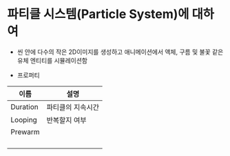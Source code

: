 파티클 시스템(Particle System)에 대하여
=========
- 씬 안에 다수의 작은 2D이미지를 생성하고 애니메이션에서 액체, 구름 및 불꽃 같은 유체 엔티티를 시뮬레이션함

- 프로퍼티

| 이름 | 설명 |
|---|---|
|Duration| 파티클의 지속시간|
|Looping| 반복할지 여부|
|Prewarm| |
|| |
|||
|| |
|| |